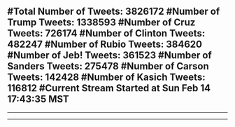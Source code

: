#Total Number of Tweets: 3826172 
#Number of Trump Tweets: 1338593
#Number of Cruz Tweets: 726174
#Number of Clinton Tweets: 482247
#Number of Rubio Tweets: 384620
#Number of Jeb! Tweets: 361523
#Number of Sanders Tweets: 275478
#Number of Carson Tweets: 142428
#Number of Kasich Tweets: 116812
#Current Stream Started at Sun Feb 14 17:43:35 MST
---
---
---
